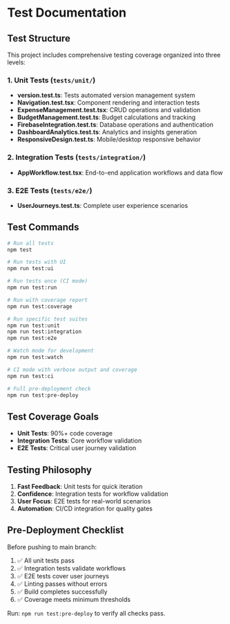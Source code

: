 # Test Documentation

## Test Structure

This project includes comprehensive testing coverage organized into three levels:

### 1. Unit Tests (`tests/unit/`)

- **version.test.ts**: Tests automated version management system
- **Navigation.test.tsx**: Component rendering and interaction tests
- **ExpenseManagement.test.tsx**: CRUD operations and validation
- **BudgetManagement.test.ts**: Budget calculations and tracking
- **FirebaseIntegration.test.ts**: Database operations and authentication
- **DashboardAnalytics.test.ts**: Analytics and insights generation
- **ResponsiveDesign.test.ts**: Mobile/desktop responsive behavior

### 2. Integration Tests (`tests/integration/`)

- **AppWorkflow.test.tsx**: End-to-end application workflows and data flow

### 3. E2E Tests (`tests/e2e/`)

- **UserJourneys.test.ts**: Complete user experience scenarios

## Test Commands

```bash
# Run all tests
npm test

# Run tests with UI
npm run test:ui

# Run tests once (CI mode)
npm run test:run

# Run with coverage report
npm run test:coverage

# Run specific test suites
npm run test:unit
npm run test:integration
npm run test:e2e

# Watch mode for development
npm run test:watch

# CI mode with verbose output and coverage
npm run test:ci

# Full pre-deployment check
npm run test:pre-deploy
```

## Test Coverage Goals

- **Unit Tests**: 90%+ code coverage
- **Integration Tests**: Core workflow validation
- **E2E Tests**: Critical user journey validation

## Testing Philosophy

1. **Fast Feedback**: Unit tests for quick iteration
2. **Confidence**: Integration tests for workflow validation
3. **User Focus**: E2E tests for real-world scenarios
4. **Automation**: CI/CD integration for quality gates

## Pre-Deployment Checklist

Before pushing to main branch:

1. ✅ All unit tests pass
2. ✅ Integration tests validate workflows
3. ✅ E2E tests cover user journeys
4. ✅ Linting passes without errors
5. ✅ Build completes successfully
6. ✅ Coverage meets minimum thresholds

Run: `npm run test:pre-deploy` to verify all checks pass.

